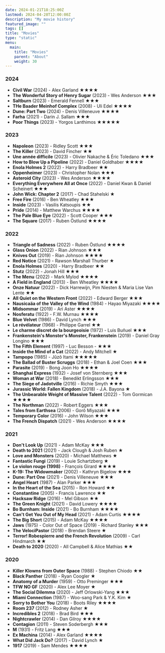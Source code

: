 ```yaml
---
date: 2024-01-21T18:25:00Z
lastmod: 2024-04-28T12:00:00Z
description: "My movie history"
featured_image: ""
tags: []
title: "Movies"
type: "static"
menu:
  main:
    title: "Movies"
    parent: "About"
    weight: 30
---
```

### 2024
- **Civil War** (2024) - Alex Garland ★★★★
- **The Wonderful Story of Henry Sugar** (2023) - Wes Anderson ★★★
- **Saltburn** (2023) - Emerald Fennell ★★★
- **THe Baader Meinhof Complex** (2008) - Uli Edel ★★★★
- **Dune: Part Two** (2024) - Denis Villeneuve ★★★★
- **Farha** (2021) - Darin J. Sallam ★★★
- **Poor Things** (2023) - Yorgos Lanthimos ★★★★★

### 2023
- **Napoleon** (2023) - Ridley Scott ★★★
- **The Killer** (2023) - David Fincher ★★
- **Une année difficile** (2023) - Olivier Nakache & Éric Toledano ★★★
- **How to Blow Up a Pipeline** (2022) - Daniel Goldhaber ★★★★
- **Enola Holmes 2** (2022) - Harry Bradbeer ★★
- **Oppenheimer** (2023) - Christopher Nolan ★★★
- **Asteroid City** (2023) - Wes Anderson ★★★★
- **Everything Everywhere All at Once** (2022) - Daniel Kwan & Daniel Scheinert ★★★
- **John Wick: Chapter 2** (2017) - Chad Stahelski ★
- **Free Fire** (2016) - Ben Wheatley ★★★
- **Inside** (2023) - Vasilis Katsoupis ★★
- **Pride** (2014) - Matthew Warchus ★★★★
- **The Pale Blue Eye** (2022) - Scott Cooper ★★★
- **The Square** (2017) - Ruben Östlund ★★★★

### 2022
- **Triangle of Sadness** (2022) - Ruben Östlund ★★★★
- **Glass Onion** (2022) - Rian Johnson ★★★
- **Knives Out** (2019) - Rian Johnson ★★★★
- **Red Notice** (2021) - Rawson Marshall Thurber ★
- **Enola Holmes** (2020) - Harry Bradbeer ★★
- **Stutz** (2022) - Jonah Hill ★★★
- **The Menu** (2022) - Mark Mylod ★★★★
- **A Field in England** (2013) - Ben Wheatley ★★★★
- **Onze Natuur** (2022) - Dick Harrewijn, Pim Niesten & Maria Lise Van Lente ★★
- **All Quiet on the Western Front** (2022) - Edward Berger ★★★
- **Nausicaäa of the Valley of the Wind** (1984) - Hayao Miyazaki ★★★★
- **Midsommar** (2019) - Ari Aster ★★★★
- **Nosferatu** (1922) - F.W. Murnau ★★★★
- **Blue Velvet** (1986) - David Lynch ★★★
- **Le révélateur** (1968) - Philippe Garrel ★★
- **Le charme discret de la bourgeoisie** (1972) - Luis Buñuel ★★★
- **Frankenstein's Monster's Monster, Frankenstein** (2019) - Daniel Gray Longino ★★★
- **The Fifth Element** (1997) - Luc Besson - ★★★
- **Inside the Mind of a Cat** (2022) - Andy Mitchell ★
- **Tampopo** (1985) - Jûzô Itami ★★★★★
- **The Ballad of Buster Scruggs** (2018) - Ethan & Joel Coen ★★★
- **Parasite** (2019) - Bong Joon Ho ★★★★
- **Shanghai Express** (1932) - Josef von Sternberg ★★★
- **Woman at War** (2018) - Benedikt Erlingsson ★★★
- **The Siege of Jadotville** (2016) - Richie Smyth ★★★
- **Jurassic World: Fallen Kingdom** (2018) - J.A. Bayona ★
- **The Unbearable Weight of Massive Talent** (2022) - Tom Gormican ★★★★
- **The Northman** (2022) - Robert Eggers ★★★
- **Tales from Earthsea** (2006) - Gorô Miyazaki ★★★
- **Temporary Color** (2016) - John Wilson ★★★
- **The French Dispatch** (2021) - Wes Anderson ★★★★

### 2021
- **Don't Look Up** (2021) - Adam McKay ★★★
- **Death to 2021** (2021) - Jack Clough & Josh Ruben ★
- **Love and Monsters** (2020) - Michael Matthews ★
- **Fantastic Fungi** (2019) - Louie Schartzberg ★
- **Le violon rouge (1998)** - François Girard ★★★★
- **K-19: The Widowmaker** (2002) - Kathryn Bigelow ★★★
- **Dune: Part One** (2021) - Denis Villeneuve ★★★
- **Angel Heart** (1987) - Alan Parker ★★★
- **In the Heart of the Sea** (2015) - Ron Howard ★★
- **Constantine** (2005) - Francis Lawrence ★★
- **Hacksaw Ridge** (2016) - Mel Gibson ★★
- **The Green Knight** (2021) - David Lowery ★★★★
- **Bo Burnham: Inside** (2021) - Bo Burnham ★★★★
- **Can't Get You Out of My Head** (2021) - Adam Curtis ★★★★
- **The Big Short** (2015) - Adam McKay ★★★★
- **Jaws** (1975) - Color Out of Space (2019) - Richard Stanley ★★★
- **The VelociPastor** (2018) - Brendan Steere ★
- **Terror! Robespierre and the French Revolution** (2009) - Carl Hindmarch ★★
- **Death to 2020** (2020) - All Campbell & Alice Mathias ★★

### 2020
- **Killer Klowns from Outer Space** (1988) - Stephen Chiodo ★★
- **Black Panther** (2018) - Ryan Coogler ★
- **Anatomy of a Murder** (1959) - Otto Preminger ★★★
- **TFW NO GF** (2020) - Alex Lee Moyer ★
- **The Social Dilemma** (2020) - Jeff Orlowski-Yang ★★★
- **Miami Connection** (1987) - Woo-sang Park & Y.K. Kim ★
- **Sorry to Bother You** (2018) - Boots Riley ★★★★
- **Room 237** (2012) - Rodney Asher ★
- **Incredibles 2** (2018) - Brad Bird ★★★
- **Nightcrawler** (2014) - Dan Gilroy ★★★★
- **Contagion** (2011) - Steven Soderbergh ★★★
- **M** (1931) - Fritz Lang ★★★
- **Ex Machina** (2014) - Alex Garland ★★★★
- **What Did Jack Do?** (2017) - David Lynch ★
- **1917** (2019) - Sam Mendes ★★★★
